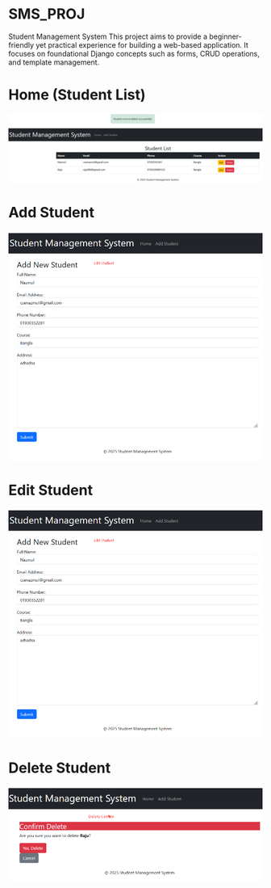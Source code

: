 # SMS_PROJ
Student Management System This project aims to provide a beginner-friendly yet practical experience for building a web-based application. It focuses on foundational Django concepts such as forms, CRUD operations, and template management.

# Home (Student List)
![home](https://github.com/csenazmul/SMS_PROJ/blob/d6e5d8af38a47209166d75b0f7896cb544d39b8d/details_scr/home.png)

# Add Student
![add_student](https://github.com/csenazmul/SMS_PROJ/blob/c027166313f303574ef14269042ceb98b5f32b63/details_scr/edit_student.png)

# Edit Student
![edit_student](https://github.com/csenazmul/SMS_PROJ/blob/c027166313f303574ef14269042ceb98b5f32b63/details_scr/edit_student.png)

# Delete Student
![delete_student](https://github.com/csenazmul/SMS_PROJ/blob/c027166313f303574ef14269042ceb98b5f32b63/details_scr/delete_confirm.png)
